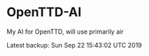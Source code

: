 # OpenTTD-AI
My AI for OpenTTD, will use primarily air

Latest backup: Sun Sep 22 15:43:02 UTC 2019
